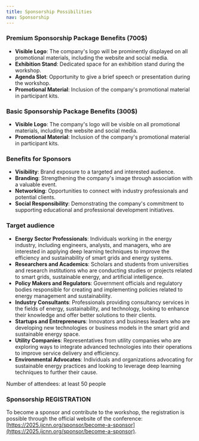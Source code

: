 ```yaml
---
title: Sponsorship Possibilities
nav: Sponsorship
---
```


<h3> Premium Sponsorship Package Benefits (700$)</h3> 

- **Visible Logo**: The company's logo will be prominently displayed on all promotional materials, including the website and social media. 
- **Exhibition Stand**: Dedicated space for an exhibition stand during the workshop.  
- **Agenda Slot**: Opportunity to give a brief speech or presentation during the workshop. 
- **Promotional Material**: Inclusion of the company's promotional material in participant kits.

<h3> Basic Sponsorship Package Benefits (300$)</h3> 

- **Visible Logo**: The company's logo will be visible on all promotional materials, including the website and social media. 
- **Promotional Material**: Inclusion of the company's promotional material in participant kits.

<h3> Benefits for Sponsors </h3>

- **Visibility**: Brand exposure to a targeted and interested audience.
- **Branding**: Strengthening the company's image through association with a valuable event.
- **Networking**: Opportunities to connect with industry professionals and potential clients.
- **Social Responsibility**: Demonstrating the company's commitment to supporting educational and professional development initiatives.

<h3> Target audience </h3>

- **Energy Sector Professionals**: Individuals working in the energy industry, including engineers, analysts, and managers, who are interested in applying deep learning techniques to improve the efficiency and sustainability of smart grids and energy systems.
- **Researchers and Academics**: Scholars and students from universities and research institutions who are conducting studies or projects related to smart grids, sustainable energy, and artificial intelligence.
- **Policy Makers and Regulators**: Government officials and regulatory bodies responsible for creating and implementing policies related to energy management and sustainability.
- **Industry Consultants**: Professionals providing consultancy services in the fields of energy, sustainability, and technology, looking to enhance their knowledge and offer better solutions to their clients.
- **Startups and Entrepreneurs**: Innovators and business leaders who are developing new technologies or business models in the smart grid and sustainable energy space.
- **Utility Companies**: Representatives from utility companies who are exploring ways to integrate advanced technologies into their operations to improve service delivery and efficiency.
- **Environmental Advocates**: Individuals and organizations advocating for sustainable energy practices and looking to leverage deep learning techniques to further their cause.

Number of attendees: at least 50 people

<h3> Sponsorship REGISTRATION </h3>

To become a sponsor and contribute to the workshop, the registration is possible through the official website of the conference: [https://2025.ijcnn.org/sponsor/become-a-sponsor](https://2025.ijcnn.org/sponsor/become-a-sponsor).